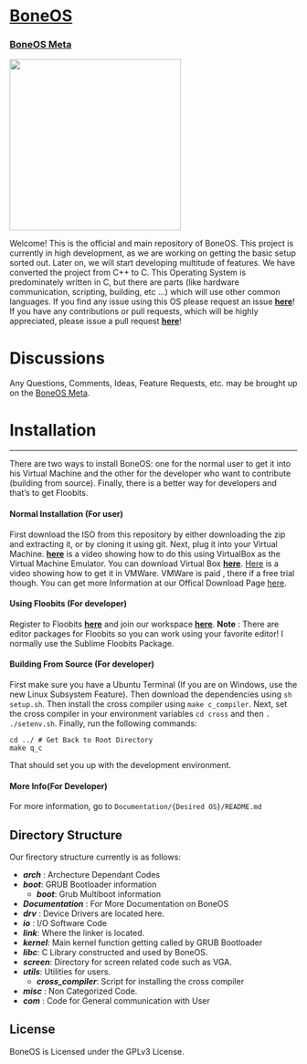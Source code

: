 # [BoneOS](https://BoneOS.org)

### [BoneOS Meta](https://meta.boneos.org/)

<img src="https://i.imgur.com/H6ixAr4.png" width="300" height="300" />

Welcome! This is the official and main repository of BoneOS. This project is currently in high development, as we are working on getting the basic setup sorted out. Later on, we will start developing multitude of features. We have converted the project from C++ to C. This Operating System is predominately written in C, but there are parts (like hardware communication, scripting, building, etc ...) which will use other common languages. If you find any issue using this OS please request an issue [**here**](https://meta.boneos.org/)! If you have any contributions or pull requests, which will be highly appreciated, please issue a pull request [**here**](https://github.com/Bone-Project/BoneOS/pulls)! 

# Discussions

Any Questions, Comments, Ideas, Feature Requests, etc. may be brought up on the [BoneOS Meta](https://meta.boneos.org/).

# Installation
---

There are two ways to install BoneOS: one for the normal user to get it into his Virtual Machine and the other for the developer who want to contribute (building from source). Finally, there is a better way for developers and that’s to get Floobits.

#### Normal Installation (For user)
  First download the ISO from this repository by either downloading the zip and extracting it, or by cloning it using git. Next, plug it into your Virtual Machine. [**here**](https://www.youtube.com/watch?v=rBjlaEAzUZo&feature=youtu.be) is a video showing how to do this using VirtualBox as the Virtual Machine Emulator. You can download Virtual Box [**here**](https://www.virtualbox.org/). [Here](https://www.youtube.com/watch?v=yDiwl6AxNrc&feature=youtu.be) is a video showing how to get it in VMWare. VMWare is paid , there if a free trial though. You can get more Information at our Offical Download Page [here](https://boneos.org/download.html). 
  

#### Using Floobits (For developer)
 Register to Floobits [**here**](https://floobits.com) and join our workspace [**here**](https://floobits.com/aboga/BoneOS). **Note** : There are editor packages for Floobits so you can work using your favorite editor! I normally use the Sublime Floobits Package.
 
#### Building From Source (For developer)

 First make sure you have a Ubuntu Terminal (If you are on Windows, use the new Linux Subsystem Feature). Then download the dependencies using `sh setup.sh`. Then install the cross compiler using `make c_compiler`. Next, set the cross compiler in your environment variables `cd cross` and then `. ./setenv.sh`. Finally, run the following commands:
 ```
 cd ../ # Get Back to Root Directory
 make q_c
 ```
 That should set you up with the development environment.
 
#### More Info(For Developer)
For more information, go to `Documentation/{Desired OS}/README.md`
 
Directory Structure
----
Our firectory structure currently is as follows:

- ***arch*** : Archecture Dependant Codes
- ***boot***: GRUB Bootloader information 
   - ***boot***: Grub Multiboot information
- ***Documentation*** : For More Documentation on BoneOS
- ***drv***  : Device Drivers are located here. 
- ***io*** : I/O Software Code
- ***link***: Where the linker is located.
- ***kernel***: Main kernel function getting called by GRUB Bootloader
- ***libc***: C Library constructed and used by BoneOS.
- ***screen***: Directory for screen related code such as VGA.
- ***utils***: Utilities for users.
   - ***cross_compiler***: Script for installing the cross compiler
- ***misc*** : Non Categorized Code.
- ***com*** : Code for General communication with User   

License
---

BoneOS is Licensed under the GPLv3 License.
